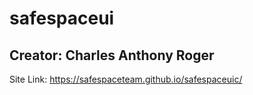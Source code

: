 # safespaceui
## Creator: Charles Anthony Roger
Site Link: https://safespaceteam.github.io/safespaceuic/
